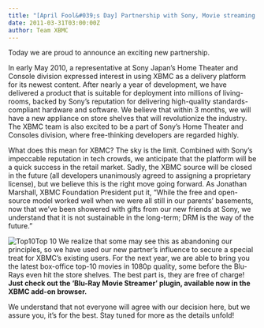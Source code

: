 ```yaml
---
title: "[April Fool&#039;s Day] Partnership with Sony, Movie streaming Add-on unveiled"
date: 2011-03-31T03:00:00Z
author: Team XBMC
---
```


Today we are proud to announce an exciting new partnership.

In early May 2010, a representative at Sony Japan’s Home Theater and Console division expressed interest in using XBMC as a delivery platform for its newest content. After nearly a year of development, we have delivered a product that is suitable for deployment into millions of living-rooms, backed by Sony’s reputation for delivering high-quality standards-compliant hardware and software. We believe that within 3 months, we will have a new appliance on store shelves that will revolutionize the industry. The XBMC team is also excited to be a part of Sony’s Home Theater and Consoles division, where free-thinking developers are regarded highly.

What does this mean for XBMC? The sky is the limit. Combined with Sony’s impeccable reputation in tech crowds, we anticipate that the platform will be a quick success in the retail market. Sadly, the XBMC source will be closed in the future (all developers unanimously agreed to assigning a proprietary license), but we believe this is the right move going forward. As Jonathan Marshall, XBMC Foundation President put it, “While the free and open-source model worked well when we were all still in our parents’ basements, now that we’ve been showered with gifts from our new friends at Sony, we understand that it is not sustainable in the long-term; DRM is the way of the future.”

![Top10](/images/blog/top10-new.webp "Top10")Top 10 We realize that some may see this as abandoning our principles, so we have used our new partner’s influence to secure a special treat for XBMC’s existing users. For the next year, we are able to bring you the latest box-office top-10 movies in 1080p quality, some before the Blu-Rays even hit the store shelves. The best part is, they are free of charge! **Just check out the ‘Blu-Ray Movie Streamer’ plugin, available now in the XBMC add-on browser.**

We understand that not everyone will agree with our decision here, but we assure you, it’s for the best. Stay tuned for more as the details unfold!
